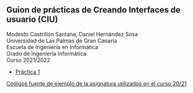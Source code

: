## Guion de prácticas de Creando Interfaces de usuario (CIU)

Modesto Castrillón Santana, Daniel Hernández Sosa  
Universidad de Las Palmas de Gran Canaria  
Escuela de Ingeniería en Informática  
Grado de Ingeniería Informática  
Curso 2021/2022


- [Práctica 1](P1/README.md)
<!--- - ...  --->



[Códigos fuente de ejemplo de la asignatura utilizados en el curso 20/21](https://github.com/otsedom/CIU)
